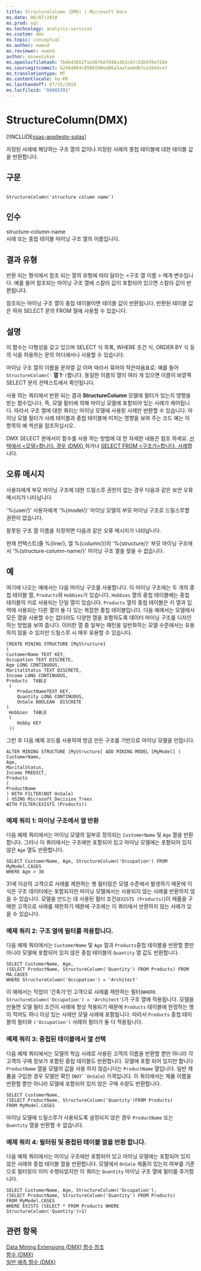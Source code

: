 ```yaml
---
title: StructureColumn (DMX) | Microsoft Docs
ms.date: 06/07/2018
ms.prod: sql
ms.technology: analysis-services
ms.custom: dmx
ms.topic: conceptual
ms.author: owend
ms.reviewer: owend
author: minewiskan
ms.openlocfilehash: 7b6b436527aa36fb8f048a3b3c8fc55b970ef284
ms.sourcegitcommit: b2464064c0566590e486a3aafae6d67ce2645cef
ms.translationtype: MT
ms.contentlocale: ko-KR
ms.lasthandoff: 07/15/2019
ms.locfileid: "68065391"
---
```

# <a name="structurecolumn-dmx"></a>StructureColumn(DMX)
[!INCLUDE[ssas-appliesto-sqlas](../includes/ssas-appliesto-sqlas.md)]

  지정된 사례에 해당하는 구조 열의 값이나 지정된 사례의 중첩 테이블에 대한 테이블 값을 반환합니다.  
  
## <a name="syntax"></a>구문  
  
```  
  
StructureColumn('structure column name')  
```  
  
## <a name="arguments"></a>인수  
 structure-column-name  
 사례 또는 중첩 테이블 마이닝 구조 열의 이름입니다.  
  
## <a name="result-type"></a>결과 유형  
 반환 되는 형식에서 참조 되는 열의 유형에 따라 달라는 \<구조 열 이름 > 매개 변수입니다. 예를 들어 참조되는 마이닝 구조 열에 스칼라 값이 포함되어 있으면 스칼라 값이 반환됩니다.  
  
 참조되는 마이닝 구조 열이 중첩 테이블이면 테이블 값이 반환됩니다. 반환된 테이블 값은 하위 SELECT 문의 FROM 절에 사용할 수 있습니다.  
  
## <a name="remarks"></a>설명  
 이 함수는 다형성을 갖고 있으며 SELECT 식 목록, WHERE 조건 식, ORDER BY 식 등의 식을 허용하는 문의 어디에서나 사용할 수 있습니다.  
  
 마이닝 구조 열의 이름을 문자열 값 이며 따라서 묶어야 작은따옴표로: 예를 들어 `StructureColumn('` **열 1**`')`합니다. 동일한 이름의 열이 여러 개 있으면 이름이 바깥쪽 SELECT 문의 컨텍스트에서 확인됩니다.  
  
 사용 하는 쿼리에서 반환 되는 결과 **StructureColumn** 모델에 필터가 있는지 영향을 받는 함수입니다. 즉, 모델 필터에 의해 마이닝 모델에 포함되어 있는 사례가 제어됩니다. 따라서 구조 열에 대한 쿼리는 마이닝 모델에 사용된 사례만 반환할 수 있습니다. 마이닝 모델 필터가 사례 테이블과 중첩 테이블에 미치는 영향을 보여 주는 코드 예는 이 항목의 예 섹션을 참조하십시오.  
  
 DMX SELECT 문에서이 함수를 사용 하는 방법에 대 한 자세한 내용은 참조 하세요. [선택에서 &#60;모델&#62;합니다. 경우 &#40;DMX&#41; ](../dmx/select-from-model-cases-dmx.md) 하거나 [SELECT FROM &#60;구조가&#62;합니다. 사례](../dmx/select-from-structure-cases.md)합니다.  
  
## <a name="error-messages"></a>오류 메시지  
 사용자에게 부모 마이닝 구조에 대한 드릴스루 권한이 없는 경우 다음과 같은 보안 오류 메시지가 나타납니다.  
  
 '%{user/}' 사용자에게 '%{model/}' 마이닝 모델의 부모 마이닝 구조로 드릴스루할 권한이 없습니다.  
  
 잘못된 구조 열 이름을 지정하면 다음과 같은 오류 메시지가 나타납니다.  
  
 현재 컨텍스트(줄 %{line/}, 열 %{column/})의 '%{structure/}' 부모 마이닝 구조에서 '%{structure-column-name/}' 마이닝 구조 열을 찾을 수 없습니다.  
  
## <a name="examples"></a>예  
 여기에 나오는 예에서는 다음 마이닝 구조를 사용합니다. 이 마이닝 구조에는 두 개의 중첩 테이블 열, `Products`와 `Hobbies`가 있습니다. `Hobbies` 열의 중첩 테이블에는 중첩 테이블의 키로 사용되는 단일 열이 있습니다. `Products` 열의 중첩 테이블은 키 열과 입력에 사용되는 다른 열이 둘 다 있는 복잡한 중첩 테이블입니다. 다음 예에서는 모델에서 모든 열을 사용할 수는 없더라도 다양한 열을 포함하도록 데이터 마이닝 구조를 디자인하는 방법을 보여 줍니다. 이러한 열 중 일부는 패턴을 일반화하는 모델 수준에서는 유용하지 않을 수 있지만 드릴스루 시 매우 유용할 수 있습니다.  
  
```  
CREATE MINING STRUCTURE [MyStructure]   
(  
CustomerName TEXT KEY,  
Occupation TEXT DISCRETE,  
Age LONG CONTINUOUS,  
MaritalStatus TEXT DISCRETE,  
Income LONG CONTINUOUS,  
Products  TABLE  
 (  
    ProductNameTEXT KEY,  
    Quantity LONG CONTINUOUS,  
    OnSale BOOLEAN  DISCRETE  
)  
 Hobbies  TABLE  
 (  
    Hobby KEY  
 ))  
```  
  
 그런 후 다음 예제 코드를 사용하여 방금 만든 구조를 기반으로 마이닝 모델을 만듭니다.  
  
```  
ALTER MINING STRUCTURE [MyStructure] ADD MINING MODEL [MyModel] (  
CustomerName,  
Age,  
MaritalStatus,  
Income PREDICT,  
Products   
(  
ProductName  
) WITH FILTER(NOT OnSale)  
) USING Microsoft_Decision_Trees   
WITH FILTER(EXISTS (Products))  
```  
  
### <a name="sample-query-1-returning-a-column-from-the-mining-structure"></a>예제 쿼리 1: 마이닝 구조에서 열 반환  
 다음 예제 쿼리에서는 마이닝 모델의 일부로 정의되는 `CustomerName` 및 `Age` 열을 반환합니다. 그러나 이 쿼리에서는 구조에만 포함되어 있고 마이닝 모델에는 포함되어 있지 않은 `Age` 열도 반환합니다.  
  
```  
SELECT CustomerName, Age, StructureColumn('Occupation') FROM MyModel.CASES   
WHERE Age > 30  
```  
  
 31세 이상의 고객으로 사례를 제한하는 행 필터링은 모델 수준에서 발생하기 때문에 이 식은 구조 데이터에는 포함되지만 마이닝 모델에서는 사용되지 않는 사례를 반환하지 않을 수 있습니다. 모델을 만드는 데 사용된 필터 조건(`EXISTS (Products)`)이 제품을 구매한 고객으로 사례를 제한하기 때문에 구조에는 이 쿼리에서 반환하지 않는 사례가 있을 수 있습니다.  
  
### <a name="sample-query-2-applying-a-filter-to-the-structure-column"></a>예제 쿼리 2: 구조 열에 필터를 적용합니다.  
 다음 예제 쿼리에서는 `CustomerName` 및 `Age` 열과 `Products`중첩 테이블을 반환할 뿐만 아니라 모델에 포함되어 있지 않은 중첩 테이블의 `Quantity` 열 값도 반환합니다.  
  
```  
SELECT CustomerName, Age,  
(SELECT ProductName, StructureColumn('Quantity') FROM Products) FROM MA.CASES   
WHERE StructureColumn('Occupation') = 'Architect'  
```  
  
 이 예에서는 직업이 '건축가'인 고객으로 사례를 제한하는 필터(`WHERE StructureColumn('Occupation') = 'Architect'`)가 구조 열에 적용됩니다. 모델을 만들면 모델 필터 조건이 사례에 항상 적용되기 때문에 `Products` 테이블에 한정하는 행이 적어도 하나 이상 있는 사례만 모델 사례에 포함됩니다. 따라서 `Products` 중첩 테이블의 필터와 `('Occupation')` 사례의 필터가 둘 다 적용됩니다.  
  
### <a name="sample-query-3-selecting-columns-from-a-nested-table"></a>예제 쿼리 3: 중첩된 테이블에서 열 선택  
 다음 예제 쿼리에서는 모델의 학습 사례로 사용된 고객의 이름을 반환할 뿐만 아니라 각 고객의 구매 정보가 포함된 중첩 테이블도 반환합니다. 모델에 포함 되어 있지만 합니다 `ProductName` 열을 모델의 값을 사용 하지 않습니다는 `ProductName` 열입니다. 일반 제품을 구입한 경우 모델만 확인 (`NOT``OnSale`) 가격입니다. 이 쿼리에서는 제품 이름을 반환할 뿐만 아니라 모델에 포함되어 있지 않은 구매 수량도 반환합니다.  
  
```  
SELECT CustomerName,    
(SELECT ProductName, StructureColumn('Quantity')FROM Products)   
FROM MyModel.CASES  
```  
  
 마이닝 모델에 드릴스루가 사용되도록 설정되지 않은 경우 `ProductName` 또는 `Quantity` 열을 반환할 수 없습니다.  
  
### <a name="sample-query-4-filtering-on-and-returning-nested-table-columns"></a>예제 쿼리 4: 필터링 및 중첩된 테이블 열을 반환 합니다.  
 다음 예제 쿼리에서는 마이닝 구조에만 포함되어 있고 마이닝 모델에는 포함되어 있지 않은 사례와 중첩 테이블 열을 반환합니다. 모델에서 `OnSale` 제품이 있는지 여부를 기준으로 필터링이 이미 수행되었지만 이 쿼리는 `Quantity` 마이닝 구조 열에 필터를 추가합니다.  
  
```  
SELECT CustomerName, Age, StructureColumn('Occupation'),   
(SELECT ProductName, StructureColumn('Quantity') FROM Products)   
FROM MyModel.CASES   
WHERE EXISTS (SELECT * FROM Products WHERE StructureColumn('Quantity')>1)  
```  
  
## <a name="see-also"></a>관련 항목  
 [Data Mining Extensions &#40;DMX&#41; 함수 참조](../dmx/data-mining-extensions-dmx-function-reference.md)   
 [함수 &#40;DMX&#41;](../dmx/functions-dmx.md)   
 [일반 예측 함수 &#40;DMX&#41;](../dmx/general-prediction-functions-dmx.md)  
  
  
